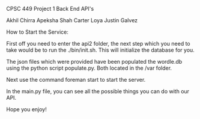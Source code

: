 CPSC 449 Project 1 Back End API's

Akhil Chirra
Apeksha Shah
Carter Loya
Justin Galvez

How to Start the Service:

First off you need to enter the api2 folder,
the next step which you need to take would be to
run the ./bin/init.sh. This will initialize the database for you.

The json files which were provided have been populated the wordle.db using the python script populate.py. Both located in the /var folder.

Next use the command foreman start to start the server.

In the main.py file, you can see all the possible things you can do with our API.

Hope you enjoy!
